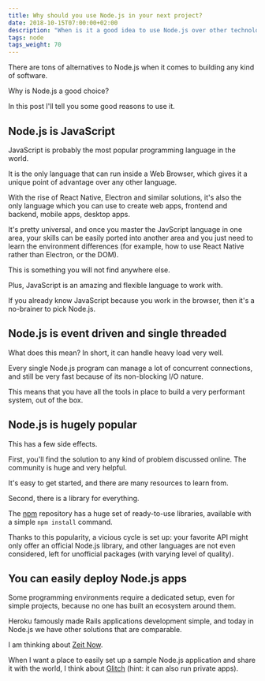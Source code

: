 ```yaml
---
title: Why should you use Node.js in your next project?
date: 2018-10-15T07:00:00+02:00
description: "When is it a good idea to use Node.js over other technologies? Why Node.js and not another solution? This post aims to answer that question."
tags: node
tags_weight: 70
---
```


There are tons of alternatives to Node.js when it comes to building any kind of software.

Why is Node.js a good choice?

In this post I'll tell you some good reasons to use it.

## Node.js is JavaScript

JavaScript is probably the most popular programming language in the world.

It is the only language that can run inside a Web Browser, which gives it a unique point of advantage over any other language.

With the rise of React Native, Electron and similar solutions, it's also the only language which you can use to create web apps, frontend and backend, mobile apps, desktop apps.

It's pretty universal, and once you master the JavScript language in one area, your skills can be easily ported into another area and you just need to learn the environment differences (for example, how to use React Native rather than Electron, or the DOM).

This is something you will not find anywhere else.

Plus, JavaScript is an amazing and flexible language to work with.

If you already know JavaScript because you work in the browser, then it's a no-brainer to pick Node.js.

## Node.js is event driven and single threaded

What does this mean? In short, it can handle heavy load very well.

Every single Node.js program can manage a lot of concurrent connections, and still be very fast because of its non-blocking I/O nature.

This means that you have all the tools in place to build a very performant system, out of the box.

## Node.js is hugely popular

This has a few side effects.

First, you'll find the solution to any kind of problem discussed online. The community is huge and very helpful.

It's easy to get started, and there are many resources to learn from.

Second, there is a library for everything.

The [npm](/npm/) repository has a huge set of ready-to-use libraries, available with a simple `npm install` command.

Thanks to this popularity, a vicious cycle is set up: your favorite API might only offer an official Node.js library, and other languages are not even considered, left for unofficial packages (with varying level of quality).

## You can easily deploy Node.js apps

Some programming environments require a dedicated setup, even for simple projects, because no one has built an ecosystem around them.

Heroku famously made Rails applications development simple, and today in Node.js we have other solutions that are comparable.

I am thinking about [Zeit Now](https://now.sh).

When I want a place to easily set up a sample Node.js application and share it with the world, I think about [Glitch](/glitch/) (hint: it can also run private apps).